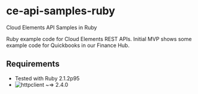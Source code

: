 ce-api-samples-ruby
===================

Cloud Elements API Samples in Ruby

Ruby example code for Cloud Elements REST APIs. Initial MVP shows some example code for Quickbooks in our Finance Hub.

## Requirements

* Tested with Ruby 2.1.2p95
* ![httpclient ~=> 2.4.0](https://rubygems.org/gems/httpclient)